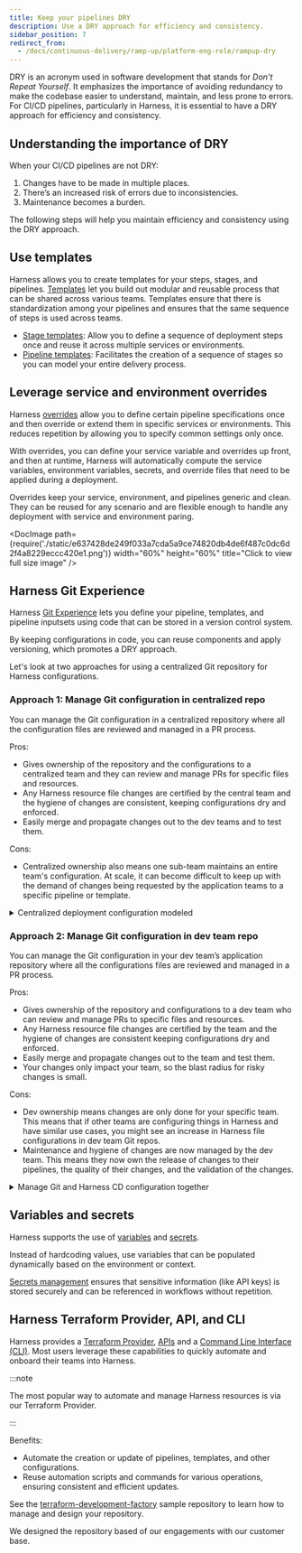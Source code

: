 ```yaml
---
title: Keep your pipelines DRY
description: Use a DRY approach for efficiency and consistency.
sidebar_position: 7
redirect_from:
  - /docs/continuous-delivery/ramp-up/platform-eng-role/rampup-dry
---
```


DRY is an acronym used in software development that stands for *Don't Repeat Yourself*. It emphasizes the importance of avoiding redundancy to make the codebase easier to understand, maintain, and less prone to errors. For CI/CD pipelines, particularly in Harness, it is essential to have a DRY approach for efficiency and consistency.

## Understanding the importance of DRY

When your CI/CD pipelines are not DRY:

1. Changes have to be made in multiple places.
2. There’s an increased risk of errors due to inconsistencies.
3. Maintenance becomes a burden.

The following steps will help you maintain efficiency and consistency using the DRY approach.

## Use templates

Harness allows you to create templates for your steps, stages, and pipelines. [Templates](/docs/platform/templates/templates-best-practices) let you build out modular and reusable process that can be shared across various teams. Templates ensure that there is standardization among your pipelines and ensures that the same sequence of steps is used across teams.

- [Stage templates](/docs/platform/templates/add-a-stage-template): Allow you to define a sequence of deployment steps once and reuse it across multiple services or environments.
- [Pipeline templates](/docs/platform/templates/create-pipeline-template): Facilitates the creation of a sequence of stages so you can model your entire delivery process.

## Leverage service and environment overrides

Harness [overrides](/docs/continuous-delivery/x-platform-cd-features/overrides-v2) allow you to define certain pipeline specifications once and then override or extend them in specific services or environments. This reduces repetition by allowing you to specify common settings only once.

With overrides, you can define your service variable and overrides up front, and then at runtime, Harness will automatically compute the service variables, environment variables, secrets, and override files  that need to be applied during a deployment.

Overrides keep your service, environment, and pipelines generic and clean. They can be reused for any scenario and are flexible enough to handle any deployment with service and environment paring. 

<DocImage path={require('./static/e637428de249f033a7cda5a9ce74820db4de6f487c0dc6d2f4a8229eccc420e1.png')} width="60%" height="60%" title="Click to view full size image" />  

## Harness Git Experience

Harness [Git Experience](/docs/platform/git-experience/configure-git-experience-for-harness-entities) lets you define your pipeline, templates, and pipeline inputsets using code that can be stored in a version control system. 

By keeping configurations in code, you can reuse components and apply versioning, which promotes a DRY approach.

Let's look at two approaches for using a centralized Git repository for Harness configurations.

### Approach 1: Manage Git configuration in centralized repo

You can manage the Git configuration in a centralized repository where all the configuration files are reviewed and managed in a PR process. 

Pros:
- Gives ownership of the repository and the configurations to a centralized team and they can review and manage PRs for specific files and resources. 
- Any Harness resource file changes are certified by the central team and the hygiene of changes are consistent, keeping configurations dry and enforced.
- Easily merge and propagate changes out to the dev teams and to test them.

Cons:
- Centralized ownership also means one sub-team maintains an entire team's configuration. At scale, it can become difficult to keep up with the demand of changes being requested by the application teams to a specific pipeline or template.

<details>
<summary>Centralized deployment configuration modeled</summary>

```
├── .harness
│   ├── pipelines
│   │   ├── golden-pipeline.yaml
│   ├── templates
│   |   ├── k8s-deploy-stage.yaml
│   ├── input_sets
|   |   ├── dev-inputs-serviceA.yaml
└── .gitignore
```

</details>

### Approach 2: Manage Git configuration in dev team repo

You can manage the Git configuration in your dev team’s application repository where all the configurations files are reviewed and managed in a PR process.

Pros:
- Gives ownership of the repository and configurations to a dev team who can review and manage PRs to specific files and resources. 
- Any Harness resource file changes are certified by the team and the hygiene of changes are consistent keeping configurations dry and enforced. 
- Easily merge and propagate changes out to the team and test them.
- Your changes only impact your team, so the blast radius for risky changes is small.

Cons:
- Dev ownership means changes are only done for your specific team. This means that if other teams are configuring things in Harness and have similar use cases, you might see an increase in Harness file configurations in dev team Git repos.
- Maintenance and hygiene of changes are now managed by the dev team. This means they now own the release of changes to their pipelines, the quality of their changes, and the validation of the changes.

<details>
<summary>Manage Git and Harness CD configuration together</summary>

```
├── .harness
│   ├── pipelines
│   │   ├── golden-pipeline.yaml
│   ├── templates
│   |   ├── k8s-deploy-stage.yaml
│   ├── input_sets
|   |   ├── dev-inputs-serviceA.yaml
├── src
│   ├── controller
│   │   ├── **/*.css
│   ├── views
│   ├── model
│   ├── index.js
├── public
│   ├── css
│   │   ├── **/*.css
│   ├── images
│   ├── js
│   ├── index.html
├── dist (or build)
├── node_modules
├── package.json
├── package-lock.json 
└── .gitignore
```

</details>

## Variables and secrets

Harness supports the use of [variables](/docs/platform/variables-and-expressions/harness-variables) and [secrets](/docs/platform/Secrets/Secrets-Management/reference-existing-secret-manager-secrets).

Instead of hardcoding values, use variables that can be populated dynamically based on the environment or context.

[Secrets management](/docs/platform/Secrets/Secrets-Management/harness-secret-manager-overview) ensures that sensitive information (like API keys) is stored securely and can be referenced in workflows without repetition.

## Harness Terraform Provider, API, and CLI

Harness provides a [Terraform Provider](https://registry.terraform.io/providers/harness/harness/latest/docs), [APIs](https://apidocs.harness.io/) and a [Command Line Interface (CLI)](https://developer.harness.io/docs/platform/automation/cli/install). Most users leverage these capabilities to quickly automate and onboard their teams into Harness.

:::note

The most popular way to automate and manage Harness resources is via our Terraform Provider.

:::

Benefits:
- Automate the creation or update of pipelines, templates, and other configurations.
- Reuse automation scripts and commands for various operations, ensuring consistent and efficient updates.

See the [terraform-development-factory](https://github.com/harness-community/solutions-architecture/tree/main/terraform-development-factory) sample repository to learn how to manage and design your repository.

We designed the repository based of our engagements with our customer base.


